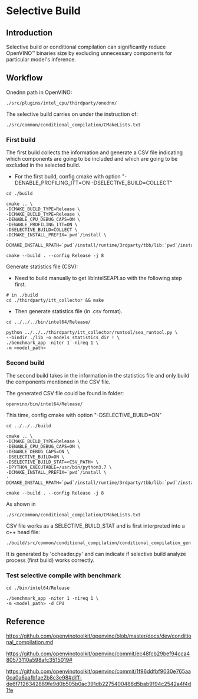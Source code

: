 # Selective Build
## Introduction
Selective build or conditional compilation can significantly reduce OpenVINO™ binaries size by excluding unnecessary components for particular model's inference.

## Workflow

Onednn path in OpenVINO:

    ./src/plugins/intel_cpu/thirdparty/onednn/

The selective build carries on under the instruction of:

    ./src/common/conditional_compilation/CMakeLists.txt

### **First build**

The first build collects the information and generate a CSV file indicating which components are going to be included and which are going to be excluded in the selected build.

*   For the first build, config cmake with option "-DENABLE_PROFILING_ITT=ON -DSELECTIVE_BUILD=COLLECT"
```
cd ./build

cmake .. \
-DCMAKE_BUILD_TYPE=Release \
-DCMAKE_BUILD_TYPE=Release \
-DENABLE_CPU_DEBUG_CAPS=ON \
-DENABLE_PROFILING_ITT=ON \
-DSELECTIVE_BUILD=COLLECT \
-DCMAKE_INSTALL_PREFIX=`pwd`/install \
-DCMAKE_INSTALL_RPATH=`pwd`/install/runtime/3rdparty/tbb/lib:`pwd`/install/runtime/lib/intel64

cmake --build . --config Release -j 8
```


Generate statistics file (CSV): 
*   Need to build manually to get libIntelSEAPI.so with the following step first.
```
# in ./build
cd ./thirdparty/itt_collector && make
```
*   Then generate statistics file (in .csv format).
```
cd ../../../bin/intel64/Release/

python ../../../thirdparty/itt_collector/runtool/sea_runtool.py \
--bindir ./lib -o models_statistics_dir ! \
./benchmark_app -niter 1 -nireq 1 \
-m <model_path>
```


### **Second build**

The second build takes in the information in the statistics file and only build the components mentioned in the CSV file.

The generated CSV file could be found in folder:

    openvino/bin/intel64/Release/

This time, config cmake with option "-DSELECTIVE_BUILD=ON"

```
cd ../../../build

cmake .. \
-DCMAKE_BUILD_TYPE=Release \
-DENABLE_CPU_DEBUG_CAPS=ON \
-DENABLE_DEBUG_CAPS=ON \
-DSELECTIVE_BUILD=ON \
-DSELECTIVE_BUILD_STAT=<CSV_PATH> \
-DPYTHON_EXECUTABLE=/usr/bin/python3.7 \
-DCMAKE_INSTALL_PREFIX=`pwd`/install \
-DCMAKE_INSTALL_RPATH=`pwd`/install/runtime/3rdparty/tbb/lib:`pwd`/install/runtime/lib/intel64

cmake --build . --config Release -j 8
```
As shown in 

    ./src/common/conditional_compilation/CMakeLists.txt
    
CSV file works as a SELECTIVE_BUILD_STAT and is first interpreted into a c++ head file:

    ./build/src/common/conditional_compilation/conditional_compilation_gen.h

It is generated by 'ccheader.py' and can indicate if selective build analyze process (first build) works correctly.


### **Test selective compile with benchmark**
```
cd ./bin/intel64/Release

./benchmark_app -niter 1 -nireq 1 \
-m <model_path> -d CPU 
```

## Reference 
https://github.com/openvinotoolkit/openvino/blob/master/docs/dev/conditional_compilation.md

https://github.com/openvinotoolkit/openvino/commit/ec48fcb29bef94cca480573110a598afc3515019#

https://github.com/openvinotoolkit/openvino/commit/1f96ddfbf9030e765aa0ca0a6aafb1ae2b8c3e98#diff-de6f7126342889fe9d0b505b0ac391db2275400488d5bab9194c2542a4f4d1fe

